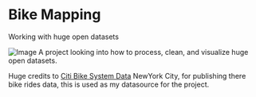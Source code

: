 # Bike Mapping
Working with huge open datasets


![Image](https://drive.google.com/uc?export=view&id=12RrVqvfGr7JIgHuept4swzHCWKOchnHF)
A  project looking into how to process, clean, and visualize huge open datasets. 

Huge credits to [Citi Bike System Data](https://ride.citibikenyc.com/system-data) NewYork City, for publishing there bike rides data, this is used as my datasource for the project.